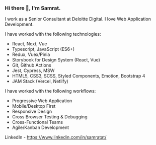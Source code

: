 ### Hi there 👋, I'm Samrat. 

I work as a Senior Consultant at Deloitte Digital. I love Web Application Development.

I have worked with the following technologies:
- React, Next, Vue
- Typescript, JavaScript (ES6+)
- Redux, Vuex/Pinia
- Storybook for Design System (React, Vue)
- Git, Github Actions
- Jest, Cypress, MSW
- HTML5, CSS3, SCSS, Styled Components, Emotion, Bootstrap 4
- JAM Stack (Vercel, Netlify)

I have worked with the following workflows:
- Progressive Web Application
- Mobile/Desktop First
- Responsive Design
- Cross Browser Testing & Debugging
- Cross-Functional Teams
- Agile/Kanban Development

LinkedIn - https://www.linkedin.com/in/samratat/
